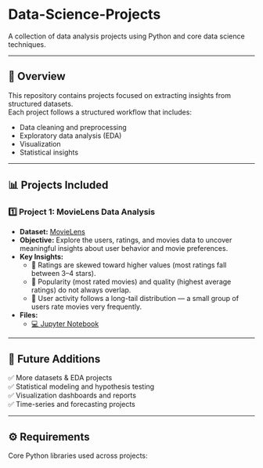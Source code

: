 # Data-Science-Projects

A collection of data analysis projects using Python and core data science techniques.

---

## 📌 Overview
This repository contains projects focused on extracting insights from structured datasets.  
Each project follows a structured workflow that includes:
- Data cleaning and preprocessing
- Exploratory data analysis (EDA)
- Visualization
- Statistical insights

---

## 📊 Projects Included

### 1️⃣ Project 1: MovieLens Data Analysis
- **Dataset:** [MovieLens](https://grouplens.org/datasets/movielens/)  
- **Objective:** Explore the users, ratings, and movies data to uncover meaningful insights about user behavior and movie preferences.  
- **Key Insights:**
  - 🔹 Ratings are skewed toward higher values (most ratings fall between 3–4 stars).  
  - 🔹 Popularity (most rated movies) and quality (highest average ratings) do not always overlap.  
  - 🔹 User activity follows a long-tail distribution — a small group of users rate movies very frequently.  
- **Files:**
  - [💻 Jupyter Notebook](movielens_movie_ratings.ipynb)   

---

## 📌 Future Additions
✅ More datasets & EDA projects  
✅ Statistical modeling and hypothesis testing  
✅ Visualization dashboards and reports  
✅ Time-series and forecasting projects  

---

## ⚙️ Requirements
Core Python libraries used across projects:

